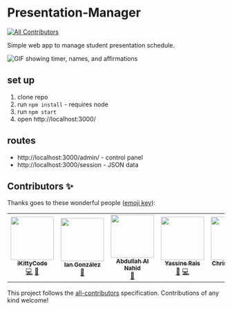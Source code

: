 # Presentation-Manager
<!-- ALL-CONTRIBUTORS-BADGE:START - Do not remove or modify this section -->
[![All Contributors](https://img.shields.io/badge/all_contributors-5-orange.svg?style=flat-square)](#contributors-)
<!-- ALL-CONTRIBUTORS-BADGE:END -->

Simple web app to manage student presentation schedule.

![GIF showing timer, names, and affirmations](demo.gif)

## set up
1. clone repo
2. run `npm install` - requires node
3. run `npm start`
4. open http://localhost:3000/


## routes 
* http://localhost:3000/admin/  - control panel
* http://localhost:3000/session  - JSON data

## Contributors ✨

Thanks goes to these wonderful people ([emoji key](https://allcontributors.org/docs/en/emoji-key)):

<!-- ALL-CONTRIBUTORS-LIST:START - Do not remove or modify this section -->
<!-- prettier-ignore-start -->
<!-- markdownlint-disable -->
<table>
  <tr>
    <td align="center"><a href="https://github.com/iKittyCode"><img src="https://avatars0.githubusercontent.com/u/73798015?v=4" width="100px;" alt=""/><br /><sub><b>iKittyCode</b></sub></a><br /><a href="https://github.com/shiffman/Presentation-Manager/commits?author=iKittyCode" title="Code">💻</a> <a href="#ideas-iKittyCode" title="Ideas, Planning, & Feedback">🤔</a></td>
    <td align="center"><a href="https://github.com/Ian-GL"><img src="https://avatars1.githubusercontent.com/u/24900688?v=4" width="100px;" alt=""/><br /><sub><b>Ian González</b></sub></a><br /><a href="#ideas-Ian-GL" title="Ideas, Planning, & Feedback">🤔</a></td>
    <td align="center"><a href="https://abdnahid.com"><img src="https://avatars3.githubusercontent.com/u/43277262?v=4" width="100px;" alt=""/><br /><sub><b>Abdullah Al Nahid</b></sub></a><br /><a href="#ideas-nahid18" title="Ideas, Planning, & Feedback">🤔</a></td>
    <td align="center"><a href="https://rais.me"><img src="https://avatars3.githubusercontent.com/u/25354731?v=4" width="100px;" alt=""/><br /><sub><b>Yassine Rais</b></sub></a><br /><a href="#ideas-yassinrais" title="Ideas, Planning, & Feedback">🤔</a> <a href="https://github.com/shiffman/Presentation-Manager/commits?author=yassinrais" title="Code">💻</a></td>
    <td align="center"><a href="https://github.com/ChrisDrafters"><img src="https://avatars2.githubusercontent.com/u/66272438?v=4" width="100px;" alt=""/><br /><sub><b>Chris Manning</b></sub></a><br /><a href="https://github.com/shiffman/Presentation-Manager/commits?author=ChrisDrafters" title="Code">💻</a></td>
  </tr>
</table>

<!-- markdownlint-enable -->
<!-- prettier-ignore-end -->
<!-- ALL-CONTRIBUTORS-LIST:END -->

This project follows the [all-contributors](https://github.com/all-contributors/all-contributors) specification. Contributions of any kind welcome!
